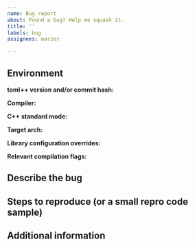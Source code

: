 ```yaml
---
name: Bug report
about: Found a bug? Help me squash it.
title: ''
labels: bug
assignees: marzer

---
```


<!--
    Replace the HTML comments below with the requested information.
    Please don't delete this template and roll your own!

    Thanks for contributing!
-->



## Environment
**toml++ version and/or commit hash:**  
<!--
    If you're using the single-header version of the library, the version number is right at the top of the file.
    Otherwise you can find it by opening toml++/toml_version.h; it'll be represented by three defines -
    TOML_LIB_MAJOR, TOML_LIB_MINOR and TOML_LIB_PATCH.
    
    If you're not using any particular release and are instead just living large at HEAD of master, the commit hash
    would be super helpful too, though it's not critical.
    
-->


**Compiler:**  
<!--
    The compiler & version, e.g. "Clang 9"
-->



**C++ standard mode:**  
<!--
    The C++ standard level you were targeting, e.g. 17, 20, 'latest'
-->



**Target arch:**  
<!--
    The architecture you were targeting, e.g. x86, x64, ARM
-->



**Library configuration overrides:**  
<!--
    If you've explicitly set any of the library configuration macros,
    list them here (e.g. TOML_EXCEPTIONS=0, TOML_UNRELEASED_FEATURES=1, etc.)
-->



**Relevant compilation flags:**  
<!--
    Any relevant compilation flags that might help me reproduce your issue exactly (e.g. -fno-exceptions).
-->



## Describe the bug
<!--
    A clear and concise description of the bug goes here.
-->



## Steps to reproduce (or a small repro code sample)
<!--
    As above. If you feel that the information you've already given covers it sufficiently and you don't
    need this section, you can delete it.
-->



## Additional information
<!--
    Any post-scripts, addendums, or additional pieces of context, as necessary.
-->
